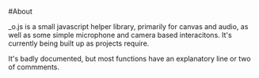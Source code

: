 #About

_o.js is a small javascript helper library, primarily for canvas and audio, as well as some simple microphone and camera based interacitons. It's currently being built up as projects require.

It's badly documented, but most functions have an explanatory line or two of commments.